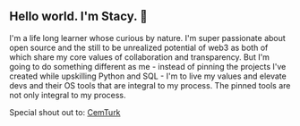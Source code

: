 ## Hello world.  I'm Stacy. 👋

I'm a life long learner whose curious by nature.  I'm super passionate about open source and the still to be unrealized potential of web3
as both of which share my core values of collaboration and transparency.  But I'm going to do something different as me - instead of 
pinning the projects I've created while upskilling Python and SQL - I'm to live my values and elevate devs and their OS tools that are 
integral to my process.  The pinned tools are not only integral to my process.

Special shout out to:
[CemTurk](https://github.com/cemhurturk)


<!--
**stacy-bradford/stacy-bradford** is a ✨ _special_ ✨ repository because its `README.md` (this file) appears on your GitHub profile.

Here are some ideas to get you started:

- 🔭 I’m currently working on ...
- 🌱 I’m currently learning ...
- 👯 I’m looking to collaborate on ...
- 🤔 I’m looking for help with ...
- 💬 Ask me about ...
- 📫 How to reach me: ...
- 😄 Pronouns: ...
- ⚡ Fun fact: ...
-->
